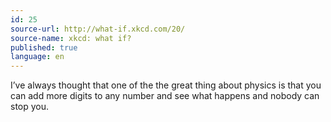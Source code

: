 ```yaml
---
id: 25
source-url: http://what-if.xkcd.com/20/
source-name: xkcd: what if?
published: true
language: en
---
```

I’ve always thought that one of the the great thing about physics is that you can add more digits to any number and see what happens and nobody can stop you.
